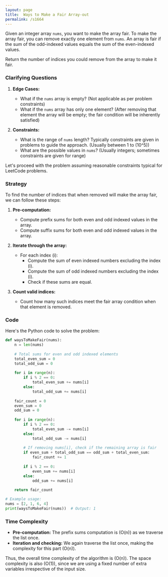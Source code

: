```yaml
---
layout: page
title:  Ways to Make a Fair Array-out
permalink: /s1664
---
```

Given an integer array `nums`, you want to make the array fair. To make the array fair, you can remove exactly one element from `nums`. An array is fair if the sum of the odd-indexed values equals the sum of the even-indexed values.

Return the number of indices you could remove from the array to make it fair.

### Clarifying Questions
1. **Edge Cases:**
   - What if the `nums` array is empty? (Not applicable as per problem constraints)
   - What if the `nums` array has only one element? (After removing that element the array will be empty; the fair condition will be inherently satisfied)

2. **Constraints:**
   - What is the range of `nums` length? Typically constraints are given in problems to guide the approach. (Usually between 1 to \(10^5\))
   - What are the possible values in `nums`? (Usually integers; sometimes constraints are given for range)

Let's proceed with the problem assuming reasonable constraints typical for LeetCode problems.

### Strategy
To find the number of indices that when removed will make the array fair, we can follow these steps:

1. **Pre-computation:**
   - Compute prefix sums for both even and odd indexed values in the array. 
   - Compute suffix sums for both even and odd indexed values in the array. 

2. **Iterate through the array:**
   - For each index \(i\):
     - Compute the sum of even indexed numbers excluding the index \(i\).
     - Compute the sum of odd indexed numbers excluding the index \(i\).
     - Check if these sums are equal.

3. **Count valid indices:**
   - Count how many such indices meet the fair array condition when that element is removed.

### Code
Here's the Python code to solve the problem:

```python
def waysToMakeFair(nums):
    n = len(nums)
    
    # Total sums for even and odd indexed elements
    total_even_sum = 0
    total_odd_sum = 0
    
    for i in range(n):
        if i % 2 == 0:
            total_even_sum += nums[i]
        else:
            total_odd_sum += nums[i]
    
    fair_count = 0
    even_sum = 0
    odd_sum = 0
    
    for i in range(n):
        if i % 2 == 0:
            total_even_sum -= nums[i]
        else:
            total_odd_sum -= nums[i]
        
        # If removing nums[i], check if the remaining array is fair
        if even_sum + total_odd_sum == odd_sum + total_even_sum:
            fair_count += 1
        
        if i % 2 == 0:
            even_sum += nums[i]
        else:
            odd_sum += nums[i]
    
    return fair_count

# Example usage:
nums = [2, 1, 6, 4]
print(waysToMakeFair(nums))  # Output: 1
```

### Time Complexity
- **Pre-computation:** The prefix sums computation is \(O(n)\) as we traverse the list once.
- **Iteration and checking:** We again traverse the list once, making the complexity for this part \(O(n)\).

Thus, the overall time complexity of the algorithm is \(O(n)\). The space complexity is also \(O(1)\), since we are using a fixed number of extra variables irrespective of the input size.